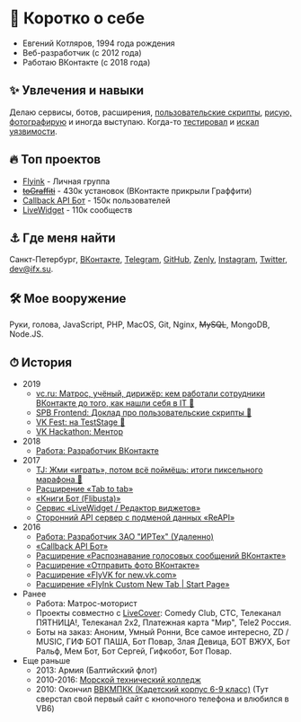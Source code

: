 # 🧑 Коротко о себе #
- Евгений Котляров, 1994 года рождения  
- Веб-разработчик (с 2012 года)  
- Работаю ВКонтакте (с 2018 года)  

## ✨ Увлечения и навыки ##
Делаю сервисы, ботов, расширения, [пользовательские скрипты](https://openuserjs.org/users/flyink13), [рисую, фотографирую](https://www.instagram.com/flyink13/) и иногда выступаю. Когда-то [тестировал](https://vk.com/bugtracker?act=reporter&id=61351294) и [искал уязвимости](https://hackerone.com/flyink).  

## 🔥 Топ проектов ##
- [Flyink](https://vk.com/flyink) - Личная группа
- ~~[toGraffiti](https://vk.com/toGraffiti)~~ - 430к установок (ВКонтакте прикрыли Граффити)
- [Callback API Бот](https://vk.com/cbbot) - 150к пользователей
- [LiveWidget](https://vk.com/LiveWidget) - 110к сообществ

## ⚓️ Где меня найти ##
Санкт-Петербург, [ВКонтакте](https://vk.com/eee), [Telegram](https://t.me/flyink), [GitHub](https://github.com/FlyInk13/), [Zenly](https://zen.ly/flyink), [Instagram](https://www.instagram.com/flyink13/), [Twitter](https://twitter.com/flyink13), dev@ifx.su.

## 🛠 Мое вооружение ##
Руки, голова, JavaScript, PHP, MacOS, Git, Nginx, ~~MySQL~~, MongoDB, Node.JS.

## ⏱ История ##
- 2019
  - [vc.ru: Матрос, учёный, дирижёр: кем работали сотрудники ВКонтакте до того, как нашли себя в IT 📰](https://vc.ru/vk/87312-matros-uchenyy-dirizher-kem-rabotali-sotrudniki-vkontakte-do-togo-kak-nashli-sebya-v-it)
  - [SPB Frontend: Доклад про пользовательские скрипты 🎤](https://vk.com/wall-151274014_439)
  - [VK Fest: на TestStage 🎤](https://vk.com/wall-23956131_99382)
  - [VK Hackathon: Ментор](https://vk.com/hackathon)
- 2018
  - [Работа: Разработчик ВКонтакте](https://vk.com/team)
- 2017
  - [TJ: Жми «играть», потом всё поймёшь: итоги пиксельного марафона 📰](https://tjournal.ru/flood/43744-zhmi-igrat-potom-vse-poymesh-itogi-pikselnogo-marafona)
  - [Расширение «Tab to tab»](https://vk.cc/9VRwPG)
  - [«Книги Бот (Flibusta)»](https://github.com/FlyInk13/FlibustaBot)
  - [Сервис «LiveWidget / Редактор виджетов»](https://vk.com/LiveWidget)
  - [Сторонний API сервер с подменой данных «ReAPI»](https://github.com/FlyInk13/ReApi/)
- 2016
  - [Работа: Разработчик ЗАО "ИРТех" (Удаленно)](http://www.ir-tech.ru/)
  - [«Callback API Бот»](https://vk.com/cbbot)
  - [Расширение «Распознавание голосовых сообщений ВКонтакте»](https://vk.cc/9VRwMa)
  - [Расширение «Отправить фото ВКонтакте»](https://github.com/FlyInk13/img2vk)
  - [Расширение «FlyVK for new.vk.com»](https://vk.com/flyvk)
  - [Расширение «FlyInk Custom New Tab | Start Page»](https://vk.cc/9VRwJH)
- Ранее
  - Работа: Матрос-моторист 
  - Проекты совместно с [LiveCover](http://vk.com/livecoverstudio): Comedy Club, СТС, Телеканал ПЯТНИЦА!, Телеканал 2х2, Платежная карта "Мир", Tele2 Россия.
  - Боты на заказ: Аноним, Умный Ронни, Все самое интересно, ZD / MUSIC, ГИФ БОТ ПАША, Бот Повар, Злая Девица, БОТ ВЖУХ, Бот Ральф, Мем Бот, Бот Сергей, Гифкобот, Бот Повар.
- Еще раньше
  - 2013: Армия (Балтийский флот)
  - 2010-2016: [Морской технический колледж](https://spbmtc.com/)
  - 2010: Окончил [ВВКМПКК (Кадетский корпус 6-9 класс)](https://vk.cc/auJIpq) (Тут сверстал свой первый сайт с кнопочного телефона и влюбился в VB6)
